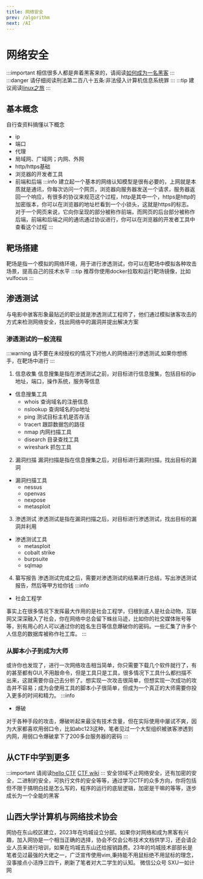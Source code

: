 ```yaml
---
title: 网络安全
prev: /algorithm
next: /AI
---
```

# 网络安全

:::important
相信很多人都是奔着黑客来的，请阅读[如何成为一名黑客](https://github.com/zer4tul/hacker-howto)
:::
:::danger
请仔细阅读刑法第二百八十五条:非法侵入计算机信息系统罪
:::
:::tip
建议阅读[linux之旅](/linux.md)
:::

## 基本概念

自行查资料搞懂以下概念

* ip
* 端口
* 代理
* 局域网、广域网；内网、外网
* http/https基础
* 浏览器的开发者工具
* 前端和后端
  :::info
  建立起一个基本的网络认知模型是很有必要的，上网就是本质就是通讯，你每次访问一个网页，浏览器向服务器发送一个请求，服务器返回一个响应，有很多的协议来规范这个过程，http是其中一个，https是http的加密版本，你可以在浏览器的地址栏看到一个小锁头，这就是https的标志。对于一个网页来说，它向你呈现的部分被称作前端，而网页的后台部分被称作后端，前端和后端之间的通讯通过协议进行，你可以在浏览器的开发者工具中查看这个过程
  :::

## 靶场搭建

靶场是指一个模拟的网络环境，用于进行渗透测试，你可以在靶场中模拟各种攻击场景，提高自己的技术水平
:::tip
推荐你使用docker拉取和运行靶场镜像，比如vulfocus
:::

## 渗透测试

与电影中骇客形象最贴近的职业就是渗透测试工程师了，他们通过模拟骇客攻击的方式来检测网络安全，找出网络中的漏洞并提出解决方案

### 渗透测试的一般流程

:::warning
请不要在未经授权的情况下对他人的网络进行渗透测试,如果你想练手，在靶场中进行
:::

1. 信息收集
   信息搜集是指在渗透测试之前，对目标进行信息搜集，包括目标的ip地址，端口，操作系统，服务等信息

* 信息搜集工具
  * whois 查询域名的注册信息
  * nslookup 查询域名的ip地址
  * ping 测试目标主机是否存活
  * tracert 跟踪数据包的路径
  * nmap 内网扫描工具
  * disearch 目录查找工具
  * wireshark 抓包工具

2. 漏洞扫描
   漏洞扫描是指在信息搜集之后，对目标进行漏洞扫描，找出目标的漏洞

* 漏洞扫描工具
  * nessus
  * openvas
  * nexpose
  * metasploit

3. 渗透测试
   渗透测试是指在漏洞扫描之后，对目标进行渗透测试，找出目标的漏洞并利用

* 渗透测试工具
  * metasploit
  * cobalt strike
  * burpsuite
  * sqlmap

4. 纂写报告
   渗透测试完成之后，需要对渗透测试的结果进行总结，写出渗透测试报告，然后等甲方给你钱
   :::info

* 社会工程学

事实上在很多情况下发挥最大作用的是社会工程学，归根到底人是社会动物，互联网又深深融入了社会，你在网络中总会留下蛛丝马迹，比如你的社交媒体账号等等，别有用心的人可以通过你的姓名生日等信息爆破你的密码。一些汇集了许多个人信息的数据库被称作社工库。
:::

### 从脚本小子到成为大师

或许你也发现了，进行一次网络攻击相当简单，你只需要下载几个软件就行了，有的甚至都有GUI,不用敲命令，但是工具只是工具，很多情况下工具什么都扫描不出来，这就需要你自己去分析了。想实现一次攻击很简单，但想实现一次成功的攻击并不容易；成为会使用工具的脚本小子很简单，但成为一个真正的大师需要你投入更多的时间和精力。
:::info

* 爆破

对于各种手段的攻击，爆破听起来最没有技术含量，但在实际使用中屡试不爽，因为大家都喜欢用弱口令，比如abc123这种，笔者见过一个大型组织被骇客渗透到内网，用弱口令爆破拿下了200多台服务器的密码
:::

## 从CTF中学到更多

:::important
请阅读[hello CTF](https://hello-ctf.com/HC_Start/) [CTF wiki](https://ctf-wiki.org/)
:::
安全领域不止网络安全，还有加密的安全，二进制的安全，可执行文件的安全等等，通过学习CTF的众多方向，你将包括但不限于搞明白挂是怎么写的，程序的运行的底层逻辑，加密是干嘛的等等，逐步成长为一个全能的黑客

## 山西大学计算机与网络技术协会

网协在东山校区建立，2023年在坞城设立分部。如果你对网络和成为黑客有兴趣，加入网协是一个相当正确的选择，协会不仅会公布技术文档供学习，还会请企业人员来进行培训，如果在坞城去东山还给报销路费。23年的坞城技术部部长是笔者见过最强的大佬之一，广泛宣传使用vim,秉持能不用鼠标绝不用鼠标的理念，没事接点小活挣三四千，刷新了笔者对大二学生的认知。
微信公众号 SXU一如计网

<CommentService/>